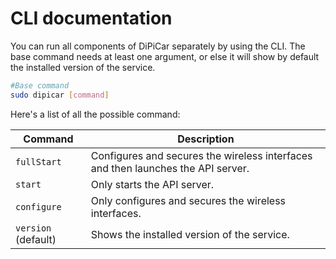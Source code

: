 # CLI documentation

You can run all components of DiPiCar separately by using the CLI.
The base command needs at least one argument, or else it will show by default the installed version of the service.

```sh
#Base command
sudo dipicar [command]
```

Here's a list of all the possible command:

| Command | Description |
|--|--|
| `fullStart` | Configures and secures the wireless interfaces and then launches the API server. |
| `start` | Only starts the API server. |
| `configure` | Only configures and secures the wireless interfaces. |
| `version` (default) | Shows the installed version of the service. |
